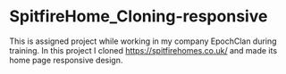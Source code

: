 # SpitfireHome_Cloning-responsive
This is assigned project while working in my company EpochClan during training. In this project I cloned https://spitfirehomes.co.uk/  and made its home page responsive design.
